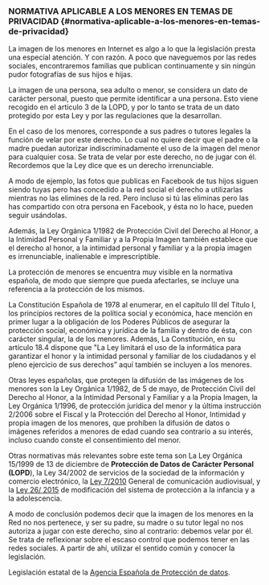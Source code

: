 ### NORMATIVA APLICABLE A LOS MENORES EN TEMAS DE PRIVACIDAD {#normativa-aplicable-a-los-menores-en-temas-de-privacidad}

La imagen de los menores en Internet es algo a lo que la legislación presta una especial atención. Y con razón. A poco que naveguemos por las redes sociales, encontraremos familias que publican continuamente y sin ningún pudor fotografías de sus hijos e hijas.

La imagen de una persona, sea adulto o menor, se considera un dato de carácter personal, puesto que permite identificar a una persona. Esto viene recogido en el artículo 3 de la LOPD, y por lo tanto se trata de un dato protegido por esta Ley y por las regulaciones que la desarrollan.

En el caso de los menores, corresponde a sus padres o tutores legales la función de velar por este derecho. Lo cual no quiere decir que el padre o la madre puedan autorizar indiscriminadamente el uso de la imagen del menor para cualquier cosa. Se trata de velar por este derecho, no de jugar con él. Recordemos que la Ley dice que es un derecho irrenunciable.

A modo de ejemplo, las fotos que publicas en Facebook de tus hijos siguen siendo tuyas pero has concedido a la red social el derecho a utilizarlas mientras no las elimines de la red. Pero incluso si tú las eliminas pero las has compartido con otra persona en Facebook, y ésta no lo hace, pueden seguir usándolas.

Además, la Ley Orgánica 1/1982 de Protección Civil del Derecho al Honor, a la Intimidad Personal y Familiar y a la Propia Imagen también establece que el derecho al honor, a la intimidad personal y familiar y a la propia imagen es irrenunciable, inalienable e imprescriptible.

La protección de menores se encuentra muy visible en la normativa española, de modo que siempre que pueda afectarles, se incluye una referencia a la protección de los mismos.

La Constitución Española de 1978 al enumerar, en el capítulo III del Título I, los principios rectores de la política social y económica, hace mención en primer lugar a la obligación de los Poderes Públicos de asegurar la protección social, económica y jurídica de la familia y dentro de ésta, con carácter singular, la de los menores. Además, La Constitución, en su artículo 18.4 dispone que &quot;La Ley limitará el uso de la informática para garantizar el honor y la intimidad personal y familiar de los ciudadanos y el pleno ejercicio de sus derechos” aquí también se incluyen a los menores.

Otras leyes españolas, que protegen la difusión de las imágenes de los menores son la Ley Orgánica 1/1982, de 5 de mayo, de Protección Civil del Derecho al Honor, a la Intimidad Personal y Familiar y a la Propia Imagen, la Ley Orgánica 1/1996, de protección jurídica del menor y la última instrucción 2/2006 sobre el Fiscal y la Protección del Derecho al Honor, Intimidad y propia imagen de los menores, que prohíben la difusión de datos o imágenes referidos a menores de edad cuando sea contrario a su interés, incluso cuando conste el consentimiento del menor.

Otras normativas más relevantes sobre este tema son La Ley Orgánica 15/1999 de 13 de diciembre de **Protección de Datos de Carácter Personal (LOPD**), la Ley 34/2002 de servicios de la sociedad de la información y comercio electrónico, la [Ley 7/2010](https://www.boe.es/buscar/act.php?id=BOE-A-2010-5292) General de comunicación audiovisual, y la [Ley 26/ 2015](http://noticias.juridicas.com/base_datos/Privado/557315-ley-26-2015-de-28-jul-de-modificacion-del-sistema-de-proteccion-a-la-infancia.html) de modificación del sistema de protección a la infancia y a la adolescencia.

A modo de conclusión podemos decir que la imagen de los menores en la Red no nos pertenece, y ser su padre, su madre o su tutor legal no nos autoriza a jugar con este derecho, sino al contrario: debemos velar por él. Se trata de reflexionar sobre el escaso control que podemos tener en las redes sociales. A partir de ahí, utilizar el sentido común y conocer la legislación.

Legislación estatal de la [Agencia Española de Protección de datos](http://www.agpd.es/portalwebAGPD/canaldocumentacion/legislacion/estatal/index-ides-idphp.php).